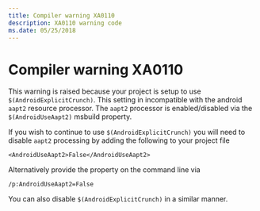 ```yaml
---
title: Compiler warning XA0110
description: XA0110 warning code
ms.date: 05/25/2018
---
```

# Compiler warning XA0110

This warning is raised because your project is setup to use `$(AndroidExplicitCrunch)`.
This setting in incompatible with the android `aapt2` resource processor.
The `aapt2` processor is enabled/disabled via the `$(AndroidUseAapt2)` msbuild property.

If you wish to continue to use `$(AndroidExplicitCrunch)` you will need to disable
`aapt2` processing by adding the following to your project file

	<AndroidUseAapt2>False</AndroidUseAapt2>

Alternatively provide the property on the command line via

	/p:AndroidUseAapt2=False

You can also disable `$(AndroidExplicitCrunch)` in a similar manner.
